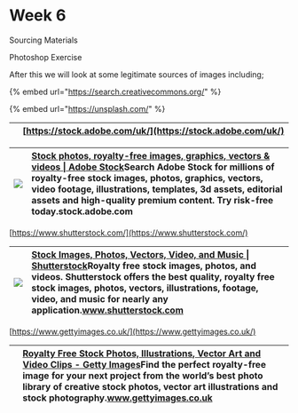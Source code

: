 # Week 6

Sourcing Materials

Photoshop Exercise



After this we will look at some legitimate sources of images including;  


{% embed url="https://search.creativecommons.org/" %}

{% embed url="https://unsplash.com/" %}



  


|  | [https://stock.adobe.com/uk/](https://stock.adobe.com/uk/)  |
| :--- | :--- |


| [![](https://as.ftcdn.net/r/v1/pics/855d97605a74ebc5da877da2d6a891d0b89bde5f/logos/2x_logo-mark.png)](https://stock.adobe.com/uk/) | [Stock photos, royalty-free images, graphics, vectors & videos \| Adobe Stock](https://stock.adobe.com/uk/)Search Adobe Stock for millions of royalty-free stock images, photos, graphics, vectors, video footage, illustrations, templates, 3d assets, editorial assets and high-quality premium content. Try risk-free today.stock.adobe.com |
| :--- | :--- |


[https://www.shutterstock.com/](https://www.shutterstock.com/)  


| [![](https://images.ctfassets.net/hrltx12pl8hq/77GggTyKiJLd3dttVDYKDd/3e0e32d2c3e2f08d566b154e4f3e70dc/sstklogo_og.jpg)](https://www.shutterstock.com/) | [Stock Images, Photos, Vectors, Video, and Music \| Shutterstock](https://www.shutterstock.com/)Royalty free stock images, photos, and videos. Shutterstock offers the best quality, royalty free stock images, photos, vectors, illustrations, footage, video, and music for nearly any application.www.shutterstock.com |
| :--- | :--- |


[https://www.gettyimages.co.uk/](https://www.gettyimages.co.uk/)

|  | [Royalty Free Stock Photos, Illustrations, Vector Art and Video Clips - Getty Images](https://www.gettyimages.co.uk/)Find the perfect royalty-free image for your next project from the world’s best photo library of creative stock photos, vector art illustrations and stock photography.www.gettyimages.co.uk |
| :--- | :--- |



